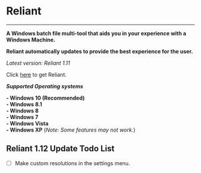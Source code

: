 # Reliant

----------------------------------------------------------------------------------------------

**A Windows batch file multi-tool that aids you in your experience with a Windows Machine.** 

**Reliant automatically updates to provide the best experience for the user.**

*Latest version: Reliant 1.11*

Click [here](https://github.com/ArcaneCiCi/Reliant/releases/latest) to get Reliant.

***Supported Operating systems***

**- Windows 10 (Recommended)**
<br>
**- Windows 8.1**
<br>
**- Windows 8**
<br>
**- Windows 7**
<br>
**- Windows Vista**
<br>
**- Windows XP** (*Note: Some features may not work.*)

## Reliant 1.12 Update Todo List

- [ ] Make custom resolutions in the settings menu.
